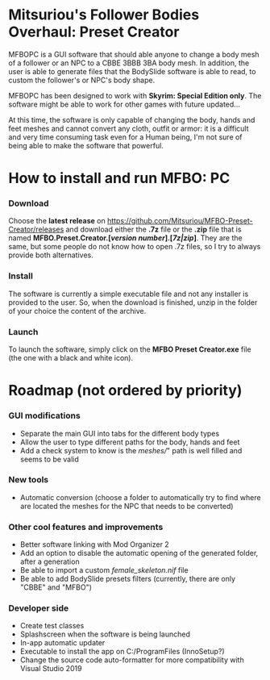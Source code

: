 # Mitsuriou's Follower Bodies Overhaul: Preset Creator
MFBOPC is a GUI software that should able anyone to change a body mesh of a follower or an NPC to a CBBE 3BBB 3BA body mesh.
In addition, the user is able to generate files that the BodySlide software is able to read, to custom the follower's or NPC's body shape.

MFBOPC has been designed to work with **Skyrim: Special Edition only**. The software might be able to work for other games with future updated...

At this time, the software is only capable of changing the body, hands and feet meshes and cannot convert any cloth, outfit or armor: it is a difficult and very time consuming task even for a Human being, I'm not sure of being able to make the software that powerful.

# How to install and run MFBO: PC
### Download
Choose the **latest release** on https://github.com/Mitsuriou/MFBO-Preset-Creator/releases and download either the **.7z** file or the **.zip** file that is named **MFBO.Preset.Creator.[*version number*].[*7z|zip*]**. They are the same, but some people do not know how to open .7z files, so I try to always provide both alternatives.

### Install
The software is currently a simple executable file and not any installer is provided to the user. So, when the download is finished, unzip in the folder of your choice the content of the archive.

### Launch
To launch the software, simply click on the **MFBO Preset Creator.exe** file (the one with a black and white icon).

# Roadmap (not ordered by priority)
### GUI modifications
- Separate the main GUI into tabs for the different body types
- Allow the user to type different paths for the body, hands and feet
- Add a check system to know is the *meshes/*" path is well filled and seems to be valid

### New tools
- Automatic conversion (choose a folder to automatically try to find where are located the meshes for the NPC that needs to be converted)

### Other cool features and improvements
- Better software linking with Mod Organizer 2
- Add an option to disable the automatic opening of the generated folder, after a generation
- Be able to import a custom *female_skeleton.nif* file
- Be able to add BodySlide presets filters (currently, there are only "CBBE" and "MFBO")

### Developer side
- Create test classes
- Splashscreen when the software is being launched
- In-app automatic updater
- Executable to install the app on C:/ProgramFiles (InnoSetup?)
- Change the source code auto-formatter for more compatibility with Visual Studio 2019
